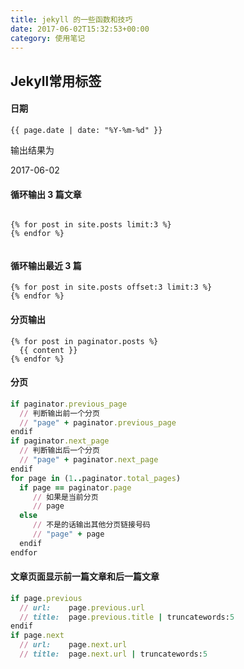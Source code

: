 ```yaml
---
title: jekyll 的一些函数和技巧
date: 2017-06-02T15:32:53+00:00
category: 使用笔记
---
```

## Jekyll常用标签


#### 日期


```
{{ page.date | date: "%Y-%m-%d" }}
```

输出结果为

2017-06-02


#### 循环输出 3 篇文章


```

{% for post in site.posts limit:3 %}
{% endfor %}
 
```


#### 循环输出最近 3 篇


```
{% for post in site.posts offset:3 limit:3 %}
{% endfor %}
```


#### 分页输出


```
{% for post in paginator.posts %}
  {{ content }}
{% endfor %}

```

#### 分页

```ruby
if paginator.previous_page
  // 判断输出前一个分页
  // "page" + paginator.previous_page
endif
if paginator.next_page
  // 判断输出后一个分页
  // "page" + paginator.next_page
endif
for page in (1..paginator.total_pages)
  if page == paginator.page
     // 如果是当前分页
     // page
  else
     // 不是的话输出其他分页链接号码
     // "page" + page
  endif
endfor
```


#### 文章页面显示前一篇文章和后一篇文章


```ruby
if page.previous
  // url:    page.previous.url
  // title:  page.previous.title | truncatewords:5
endif
if page.next
  // url:    page.next.url
  // title:  page.next.url | truncatewords:5
```

